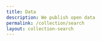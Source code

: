 ```yaml
---
title: Data
description: We publish open data
permalink: /collection/search
layout: collection-search
---
```

